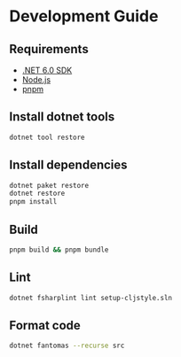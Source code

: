 # Development Guide

## Requirements

- [.NET 6.0 SDK](https://dotnet.microsoft.com/en-us/)
- [Node.js](https://nodejs.org/en/)
- [pnpm](https://pnpm.io)

## Install dotnet tools

```bash
dotnet tool restore
```

## Install dependencies

```bash
dotnet paket restore
dotnet restore
pnpm install
```

## Build

```bash
pnpm build && pnpm bundle
```

## Lint

```bash
dotnet fsharplint lint setup-cljstyle.sln
```

## Format code

```bash
dotnet fantomas --recurse src
```
